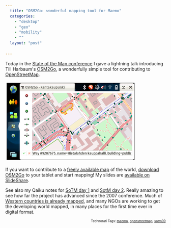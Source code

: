 ```yaml
---
  title: "OSM2Go: wonderful mapping tool for Maemo"
  categories: 
    - "desktop"
    - "geo"
    - "mobility"
    - ""
  layout: "post"

---
```

<p>
Today in the <a href="http://www.stateofthemap.org/">State of the Map conference</a> I gave a lightning talk introducing Till Harbaum's <a href="http://maemo.org/downloads/product/OS2008/osm2go/">OSM2Go</a>, a wonderfully simple tool for contributing to <a href="http://www.openstreetmap.org/">OpenStreetMap</a>.
</p><p>
<img src="/files/osm2go-hietalahti.jpg" height="240" width="400" border="1" hspace="4" vspace="4" alt="OSM2Go editing Hietalahti, Helsinki" title="OSM2Go editing Hietalahti, Helsinki" />
</p><p>
If you want to contribute to a <a href="http://wiki.openstreetmap.org/wiki/Main_Page">freely available map</a> of the world, <a href="http://maemo.org/downloads/product/OS2008/osm2go/">download OSM2Go</a> to your tablet and start mapping! My slides are <a href="http://www.slideshare.net/bergie/osm2go">available on SlideShare</a>.
</p><p>
See also my Qaiku notes for <a href="http://www.qaiku.com/home/bergie/show/1de6deb22dfa6fa6deb11deabb8212a204002190219/">SoTM day 1</a> and <a href="http://www.qaiku.com/home/bergie/show/1de6eb847238f686eb811de829a43bf11fea6d3a6d3/">SotM day 2</a>. Really amazing to see how far the project has advanced since the 2007 conference. Much of <a href="http://wiki.openstreetmap.org/wiki/Mapping_projects#By_Country">Western countries is already mapped</a>, and many NGOs are working to get the developing world mapped, in many places for the first time ever in digital format.
</p>
<!-- technorati tags start --><p style="text-align:right;font-size:10px;">Technorati Tags: <a href="http://www.technorati.com/tag/maemo" rel="tag">maemo</a>, <a href="http://www.technorati.com/tag/openstreetmap" rel="tag">openstreetmap</a>, <a href="http://www.technorati.com/tag/sotm09" rel="tag">sotm09</a></p><!-- technorati tags end -->
